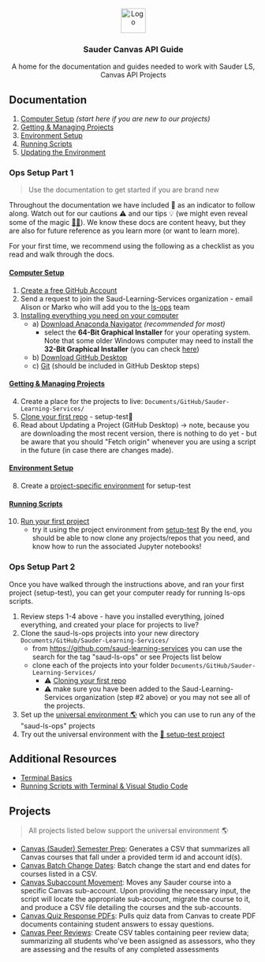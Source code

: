 <!-- PROJECT LOGO -->
<br />
<p align="center">
  <div align="center">
    <img src="imgs/sauder-logo.png" alt="Logo" height="50">
  </div>

  <h3 align="center">Sauder Canvas API Guide</h3>

  <p align="center">
  A home for the documentation and guides needed to work with Sauder LS, Canvas API Projects
    <br />
  </p>
</p>

<!-- LINKS TO ALL DOCS -->

## Documentation

1. [Computer Setup](docs/computer-setup.md) _(start here if you are new to our projects)_
2. [Getting & Managing Projects](docs/github-project-management.md)
3. [Environment Setup](docs/environment-setup.md)
4. [Running Scripts](docs/running-instructions.md)
5. [Updating the Environment](docs/updating-environments.md)

### Ops Setup Part 1
> Use the documentation to get started if you are brand new

Throughout the documentation we have included 👷 as an indicator to follow along. Watch out for our cautions ⚠️ and our tips 💡 (we might even reveal some of the magic [🧙‍♀️](https://tenor.com/EJvb.gif)). We know these docs are content heavy, but they are also for future reference as you learn more (or want to learn more). 

For your first time, we recommend using the following as a checklist as you read and walk through the docs. 

#### [Computer Setup](docs/computer-setup.md)
1. [Create a free GitHub Account](https://github.com/join)
2. Send a request to join the Saud-Learning-Services organization - email Alison or Marko who will add you to the [ls-ops](https://github.com/orgs/saud-learning-services/teams/ls-ops) team
3. [Installing everything you need on your computer](docs/computer-setup.md)
   - a) [Download Anaconda Navigator](https://www.anaconda.com/products/individual#Downloads) _(recommended for most)_
      - select the **64-Bit Graphical Installer** for your operating system. Note that some older Windows computer may need to install the **32-Bit Graphical Installer** (you can check [here](https://support.microsoft.com/en-us/windows/32-bit-and-64-bit-windows-frequently-asked-questions-c6ca9541-8dce-4d48-0415-94a3faa2e13d))
   - b) [Download GitHub Desktop](https://desktop.github.com)
   - c) [Git](https://git-scm.com/downloads) (should be included in GitHub Desktop steps)

#### [Getting & Managing Projects](docs/github-project-management.md)
4. Create a place for the projects to live: `Documents/GitHub/Sauder-Learning-Services/`
5. [Clone your first repo](docs/github-project-management.md) - setup-test👷
6. Read about Updating a Project (GitHub Desktop) -> note, because you are downloading the most recent version, there is nothing to do yet - but be aware that you should "Fetch origin" whenever you are using a script in the future (in case there are changes made).  

#### [Environment Setup](docs/environment-setup.md)
8. Create a [project-specific environment](environment-setup.md#configuring-environments) for setup-test

#### [Running Scripts](docs/running-instructions.md)
10. [Run your first project](docs/running-instructions.md)
      - try it using the project environment from [setup-test](https://github.com/saud-learning-services/setup-test)
By the end, you should be able to now clone any projects/repos that you need, and know how to run the associated Jupyter notebooks!

### Ops Setup Part 2
Once you have walked through the instructions above, and ran your first project (setup-test), you can get your computer ready for running ls-ops scripts.

1. Review steps 1-4 above - have you installed everything, joined everything, and created your place for projects to live?
2. Clone the saud-ls-ops projects into your new directory `Documents/GitHub/Sauder-Learning-Services/`
    - from https://github.com/saud-learning-services you can use the search for the tag "saud-ls-ops" or see Projects list below
    - clone each of the projects into your folder `Documents/GitHub/Sauder-Learning-Services/`
      - ⚠️ [Cloning your first repo](docs/github-project-management.md)
      - ⚠️ make sure you have been added to the Saud-Learning-Services organization (step #2 above) or you may not see all of the projects.
3. Set up the [universal environment 🌎](docs/environment-setup.md#universal-environment-setup) which you can use to run any of the "saud-ls-ops" projects 
4. Try out the universal environment with the [👷 setup-test project](https://github.com/saud-learning-services/instructions-and-other-templates/blob/main/docs/environment-setup.md#testing)

## Additional Resources

- [Terminal Basics](docs/terminal-basics.md)
- [Running Scripts with Terminal & Visual Studio Code](docs/terminal-vscode-running-instructions.md)

## Projects

> All projects listed below support the universal environment 🌎

- [Canvas (Sauder) Semester Prep](https://github.com/saud-learning-services/canvas-saud-semester-prep): Generates a CSV that summarizes all Canvas courses that fall under a provided term id and account id(s).
- [Canvas Batch Change Dates](https://github.com/saud-learning-services/canvas-batch-change-dates): Batch change the start and end dates for courses listed in a CSV.
- [Canvas Subaccount Movement](https://github.com/saud-learning-services/subaccount-movement): Moves any Sauder course into a specific Canvas sub-account. Upon providing the necessary input, the script will locate the appropriate sub-account, migrate the course to it, and produce a CSV file detailing the courses and the sub-accounts.
- [Canvas Quiz Response PDFs](https://github.com/saud-learning-services/quiz-response-pdfs): Pulls quiz data from Canvas to create PDF documents containing student answers to essay questions.
- [Canvas Peer Reviews](https://github.com/saud-learning-services/canvas-peer-reviews): Create CSV tables containing peer review data; summarizing all students who've been assigned as assessors, who they are assessing and the results of any completed assessments
